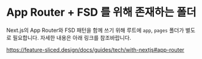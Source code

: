 # App Router + FSD 를 위해 존재하는 폴더

Next.js의 App Router와 FSD 패턴을 함께 쓰기 위해 루트에 `app`, `pages` 폴더가 별도로 필요합니다.
자세한 내용은 아래 링크를 참조바랍니다.

https://feature-sliced.design/docs/guides/tech/with-nextjs#app-router
